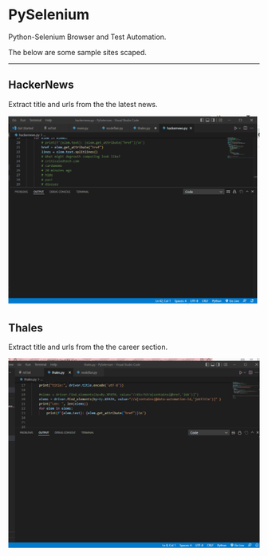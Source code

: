 # PySelenium
Python-Selenium Browser and Test Automation.

The below are some sample sites scaped.


<hr>

## HackerNews
Extract title and urls from the the latest news.

![App Screenshot](https://github.com/jiunnhwa/PySelenium/blob/main/pics/20220605%20HackerNews.gif)



## Thales
Extract title and urls from the the career section.

![App Screenshot](https://github.com/jiunnhwa/PySelenium/blob/main/pics/20220605%20Thales.gif)
